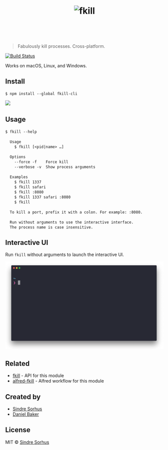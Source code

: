 <h1 align="center">
	<br>
	<img width="360" src="https://cdn.jsdelivr.net/gh/sindresorhus/fkill@913dce9ae670cd12410f6a64eaf94d7e5f50ed69/media/logo.svg" alt="fkill">
	<br>
	<br>
	<br>
</h1>

> Fabulously kill processes. Cross-platform.

[![Build Status](https://travis-ci.org/sindresorhus/fkill-cli.svg?branch=master)](https://travis-ci.org/sindresorhus/fkill-cli)

Works on macOS, Linux, and Windows.


## Install

```
$ npm install --global fkill-cli
```

<a href="https://www.patreon.com/sindresorhus">
	<img src="https://c5.patreon.com/external/logo/become_a_patron_button@2x.png" width="160">
</a>


## Usage

```
$ fkill --help

  Usage
    $ fkill [<pid|name> …]

  Options
    --force -f    Force kill
    --verbose -v  Show process arguments

  Examples
    $ fkill 1337
    $ fkill safari
    $ fkill :8080
    $ fkill 1337 safari :8080
    $ fkill

  To kill a port, prefix it with a colon. For example: :8080.

  Run without arguments to use the interactive interface.
  The process name is case insensitive.
```


## Interactive UI

Run `fkill` without arguments to launch the interactive UI.

![](screenshot.gif)


## Related

- [fkill](https://github.com/sindresorhus/fkill) - API for this module
- [alfred-fkill](https://github.com/SamVerschueren/alfred-fkill) - Alfred workflow for this module


## Created by

- [Sindre Sorhus](https://sindresorhus.com)
- [Daniel Baker](https://github.com/coffeedoughnuts)


## License

MIT © [Sindre Sorhus](https://sindresorhus.com)
